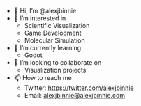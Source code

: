 - 👋 Hi, I’m @alexjbinnie
- 👀 I’m interested in
  - Scientific Visualization
  - Game Development
  - Molecular Simulation
- 🌱 I’m currently learning
  - Godot
- 💞️ I’m looking to collaborate on
  - Visualization projects
- 📫 How to reach me
  - Twitter: https://twitter.com/alexjbinnie
  - Email: alexjbinnie@alexjbinnie.com

<!---
alexjbinnie/alexjbinnie is a ✨ special ✨ repository because its `README.md` (this file) appears on your GitHub profile.
You can click the Preview link to take a look at your changes.
--->

